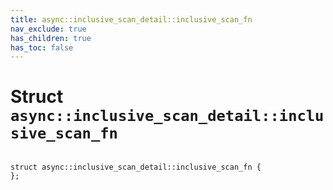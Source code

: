 ```yaml
---
title: async::inclusive_scan_detail::inclusive_scan_fn
nav_exclude: true
has_children: true
has_toc: false
---
```


# Struct `async::inclusive_scan_detail::inclusive_scan_fn`

<code class="doxybook">
<span>struct async::inclusive&#95;scan&#95;detail::inclusive&#95;scan&#95;fn {</span>
<span>};</span>
</code>

